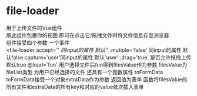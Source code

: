 # file-loader
用于上传文件的Vue组件<br>
用此组件包裹你的视图 即可在点击它/拖拽文件时将文件信息存至浏览器<br>
组件接受四个参数 一个事件<br>
<file-loader
    accept='*' 同input的属性 默认'*'
    :mutiple='false' 同input的属性 默认false
    capture='user'同input的属性 默认'user'
    :drag='true' 是否允许拖拽上传 默认true
    @load='fun' 用户选择文件后fun得到filesValue作为参数 filesValue为fileList类型 为用户已经选择的文件
                还具有一个函数属性 toFormData
                toFormData接受一个对象extraData作为参数 返回值为表单
                函数将filesValue的所有文件和extraData的所有key和对应的value依次插入表单
>
</file-loader>